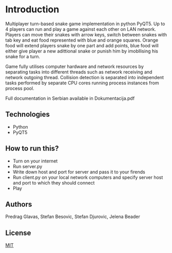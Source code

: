 # Introduction

Multiplayer turn-based snake game implementation in python PyQT5. Up to 4 players can run and play a game against each other on LAN network. Players can move their snakes with arrow keys, switch between snakes with tab key and eat food represented with blue and orange squares. Orange food will extend players snake by one part and add points, blue food will either give player a new adittional snake or punish him by imobllising his snake for a turn.

Game fully utilises computer hardware and network resources by separating tasks into different threads such as network receiving and network outgoing thread. Collision detection is separated into independent tasks performed by separate CPU cores running process instances from process pool.

Full documentation in Serbian available in Dokumentacija.pdf

## Technologies

- Python
- PyQT5

## How to run this?
 
 - Turn on your internet
 - Run server.py
 - Write down host and port for server and pass it to your firends
 - Run client.py on your local network computers and specify server host and port to which they should connect
 - Play

## Authors
Predrag Glavas, Stefan Besovic, Stefan Djurovic, Jelena Beader

## License
[MIT](https://choosealicense.com/licenses/mit/)
